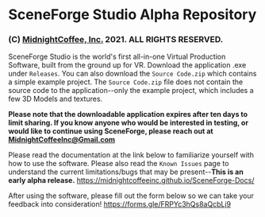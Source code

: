 # SceneForge Studio Alpha Repository
### (C) [MidnightCoffee, Inc.](http://www.midnightcoffeeinc.com) 2021.  ALL RIGHTS RESERVED.

SceneForge Studio is the world's first all-in-one Virtual Production Software, built from the ground up for VR.
Download the application .exe under `Releases`.  You can also download the `Source Code.zip` which contains a simple example project.
The `Source Code.zip` file does not contain the source code to the application--only the example project, which includes a few 3D Models and textures.

**Please note that the downloadable application expires after ten days to limit sharing.  If you know anyone who would be interested in testing, or would like to continue using SceneForge, please reach out at <MidnightCoffeeInc@Gmail.com>**

Please read the documentation at the link below to familiarize yourself with how to use the software.
Please also read the `Known Issues` page to understand the current limitations/bugs that may be present--**This is an early alpha release.**
https://midnightcoffeeinc.github.io/SceneForge-Docs/

After using the software, please fill out the form below so we can take your feedback into consideration!
https://forms.gle/FRPYc3hQs8aQcbLj9
